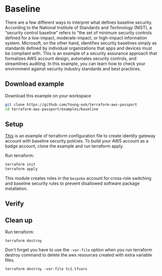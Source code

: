 # Baseline
There are a few different ways to interpret what defines baseline security. According to the National Institute of Standards and Technology (NIST), a “security control baseline” refers to  “the set of minimum security controls defined for a low-impact, moderate-impact, or high-impact information system. Microsoft, on the other hand, identifies security baselines simply as standards defined by individual organizations that apps and devices must be compliant with.
This is an example of a security assurance approach that formalizes AWS account design, automates security controls, and streamlines auditing. In this example, you can learn how to check your environment against security industry standards and best practices.

## Download example
Download this example on your workspace
```sh
git clone https://github.com/Young-ook/terraform-aws-passport
cd terraform-aws-passport/examples/baseline
```

## Setup
[This](https://github.com/Young-ook/terraform-aws-passport/blob/main/examples/baseline/main.tf) is an example of terraform configuration file to create identity gateway account with baseline security policies. To build your AWS account as a badge account, clone the example and run terraform apply.

Run terraform:
```sh
terraform init
terraform apply
```
This module creates roles in the `bespoke` account for cross-role switching and baseline security rules to prevent disallowed software package installation.

## Verify

## Clean up
Run terraform:
```
terraform destroy
```
Don't forget you have to use the `-var-file` option when you run terraform destroy command to delete the aws resources created with extra variable files.
```
terraform destroy -var-file tc1.tfvars
```
